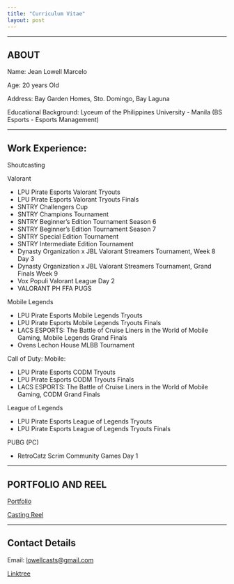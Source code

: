 ```yaml
---
title: "Curriculum Vitae"
layout: post
---
```

---
ABOUT
---
Name: Jean Lowell Marcelo

Age: 20 years Old

Address: Bay Garden Homes, Sto. Domingo, Bay Laguna

Educational Background: Lyceum of the Philippines University - Manila (BS Esports - Esports Management)

---
Work Experience:
---

Shoutcasting

Valorant  
  - LPU Pirate Esports Valorant Tryouts
  - LPU Pirate Esports Valorant Tryouts Finals
  - SNTRY Challengers Cup
  - SNTRY Champions Tournament
  - SNTRY Beginner’s Edition Tournament Season 6
  - SNTRY Beginner’s Edition Tournament Season 7
  - SNTRY Special Edition Tournament
  - SNTRY Intermediate Edition Tournament
  - Dynasty Organization x JBL Valorant Streamers Tournament, Week 8 Day 3
  - Dynasty Organization x JBL Valorant Streamers Tournament, Grand Finals Week 9
  - Vox Populi Valorant League Day 2
  - VALORANT PH FFA PUGS 

Mobile Legends
  - LPU Pirate Esports Mobile Legends Tryouts
  - LPU Pirate Esports Mobile Legends Tryouts Finals
  - LACS ESPORTS: The Battle of Cruise Liners in the World of Mobile Gaming, Mobile Legends Grand Finals
  - Ovens Lechon House MLBB Tournament

Call of Duty: Mobile:
  - LPU Pirate Esports CODM Tryouts
  - LPU Pirate Esports CODM Tryouts Finals
  - LACS ESPORTS: The Battle of Cruise Liners in the World of Mobile Gaming, CODM Grand Finals

League of Legends
 - LPU Pirate Esports League of Legends Tryouts
 - LPU Pirate Esports League of Legends Tryouts Finals

PUBG (PC)
  - RetroCatz Scrim Community Games Day 1

---
PORTFOLIO AND REEL
---

[Portfolio](https://drive.google.com/drive/u/1/folders/1ORMnbXtaNCc2ttkYaVYkOeNnSj1GFH8Z)


[Casting Reel](https://www.youtube.com/watch?v=seyewRCZeCs&ab_channel=EllCasts)

---
Contact Details
---

Email: lowellcasts@gmail.com

[Linktree](https://linktr.ee/EllCasts)





